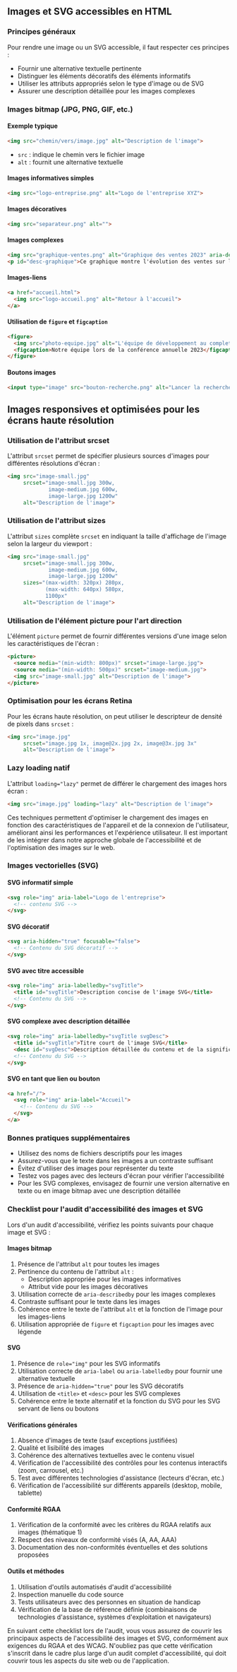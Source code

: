 ## Images et SVG accessibles en HTML

### Principes généraux

Pour rendre une image ou un SVG accessible, il faut respecter ces principes :

- Fournir une alternative textuelle pertinente
- Distinguer les éléments décoratifs des éléments informatifs
- Utiliser les attributs appropriés selon le type d'image ou de SVG
- Assurer une description détaillée pour les images complexes

### Images bitmap (JPG, PNG, GIF, etc.)

#### Exemple typique

```html
<img src="chemin/vers/image.jpg" alt="Description de l'image">
```

- `src` : indique le chemin vers le fichier image
- `alt` : fournit une alternative textuelle

#### Images informatives simples

```html
<img src="logo-entreprise.png" alt="Logo de l'entreprise XYZ">
```

#### Images décoratives

```html
<img src="separateur.png" alt="">
```

#### Images complexes

```html
<img src="graphique-ventes.png" alt="Graphique des ventes 2023" aria-describedby="desc-graphique">
<p id="desc-graphique">Ce graphique montre l'évolution des ventes sur l'année 2023, avec un pic en juillet et une baisse en décembre.</p>
```

#### Images-liens

```html
<a href="accueil.html">
  <img src="logo-accueil.png" alt="Retour à l'accueil">
</a>
```

#### Utilisation de `figure` et `figcaption`

```html
<figure>
  <img src="photo-equipe.jpg" alt="L'équipe de développement au complet">
  <figcaption>Notre équipe lors de la conférence annuelle 2023</figcaption>
</figure>
```

#### Boutons images

```html
<input type="image" src="bouton-recherche.png" alt="Lancer la recherche">
```

## Images responsives et optimisées pour les écrans haute résolution

### Utilisation de l'attribut srcset

L'attribut `srcset` permet de spécifier plusieurs sources d'images pour différentes résolutions d'écran :

```html
<img src="image-small.jpg"
     srcset="image-small.jpg 300w,
             image-medium.jpg 600w,
             image-large.jpg 1200w"
     alt="Description de l'image">
```

### Utilisation de l'attribut sizes

L'attribut `sizes` complète `srcset` en indiquant la taille d'affichage de l'image selon la largeur du viewport :

```html
<img src="image-small.jpg"
     srcset="image-small.jpg 300w,
             image-medium.jpg 600w,
             image-large.jpg 1200w"
     sizes="(max-width: 320px) 280px,
            (max-width: 640px) 580px,
            1100px"
     alt="Description de l'image">
```

### Utilisation de l'élément picture pour l'art direction

L'élément `picture` permet de fournir différentes versions d'une image selon les caractéristiques de l'écran :

```html
<picture>
  <source media="(min-width: 800px)" srcset="image-large.jpg">
  <source media="(min-width: 500px)" srcset="image-medium.jpg">
  <img src="image-small.jpg" alt="Description de l'image">
</picture>
```

### Optimisation pour les écrans Retina

Pour les écrans haute résolution, on peut utiliser le descripteur de densité de pixels dans `srcset` :

```html
<img src="image.jpg"
     srcset="image.jpg 1x, image@2x.jpg 2x, image@3x.jpg 3x"
     alt="Description de l'image">
```

### Lazy loading natif

L'attribut `loading="lazy"` permet de différer le chargement des images hors écran :

```html
<img src="image.jpg" loading="lazy" alt="Description de l'image">
```

Ces techniques permettent d'optimiser le chargement des images en fonction des caractéristiques de l'appareil et de la connexion de l'utilisateur, améliorant ainsi les performances et l'expérience utilisateur. Il est important de les intégrer dans notre approche globale de l'accessibilité et de l'optimisation des images sur le web.

### Images vectorielles (SVG)

#### SVG informatif simple

```html
<svg role="img" aria-label="Logo de l'entreprise">
  <!-- contenu SVG -->
</svg>
```

#### SVG décoratif

```html
<svg aria-hidden="true" focusable="false">
  <!-- Contenu du SVG décoratif -->
</svg>
```

#### SVG avec titre accessible

```html
<svg role="img" aria-labelledby="svgTitle">
  <title id="svgTitle">Description concise de l'image SVG</title>
  <!-- Contenu du SVG -->
</svg>
```

#### SVG complexe avec description détaillée

```html
<svg role="img" aria-labelledby="svgTitle svgDesc">
  <title id="svgTitle">Titre court de l'image SVG</title>
  <desc id="svgDesc">Description détaillée du contenu et de la signification de l'image SVG.</desc>
  <!-- Contenu du SVG -->
</svg>
```

#### SVG en tant que lien ou bouton

```html
<a href="/">
  <svg role="img" aria-label="Accueil">
    <!-- Contenu du SVG -->
  </svg>
</a>
```

### Bonnes pratiques supplémentaires

- Utilisez des noms de fichiers descriptifs pour les images
- Assurez-vous que le texte dans les images a un contraste suffisant
- Évitez d'utiliser des images pour représenter du texte
- Testez vos pages avec des lecteurs d'écran pour vérifier l'accessibilité
- Pour les SVG complexes, envisagez de fournir une version alternative en texte ou en image bitmap avec une description détaillée

### Checklist pour l'audit d'accessibilité des images et SVG

Lors d'un audit d'accessibilité, vérifiez les points suivants pour chaque image et SVG :

#### Images bitmap

1. Présence de l'attribut `alt` pour toutes les images
2. Pertinence du contenu de l'attribut `alt` :
   - Description appropriée pour les images informatives
   - Attribut vide pour les images décoratives
3. Utilisation correcte de `aria-describedby` pour les images complexes
4. Contraste suffisant pour le texte dans les images
5. Cohérence entre le texte de l'attribut `alt` et la fonction de l'image pour les images-liens
6. Utilisation appropriée de `figure` et `figcaption` pour les images avec légende

#### SVG

1. Présence de `role="img"` pour les SVG informatifs
2. Utilisation correcte de `aria-label` ou `aria-labelledby` pour fournir une alternative textuelle
3. Présence de `aria-hidden="true"` pour les SVG décoratifs
4. Utilisation de `<title>` et `<desc>` pour les SVG complexes
5. Cohérence entre le texte alternatif et la fonction du SVG pour les SVG servant de liens ou boutons

#### Vérifications générales

1. Absence d'images de texte (sauf exceptions justifiées)
2. Qualité et lisibilité des images
3. Cohérence des alternatives textuelles avec le contenu visuel
4. Vérification de l'accessibilité des contrôles pour les contenus interactifs (zoom, carrousel, etc.)
5. Test avec différentes technologies d'assistance (lecteurs d'écran, etc.)
6. Vérification de l'accessibilité sur différents appareils (desktop, mobile, tablette)

#### Conformité RGAA

1. Vérification de la conformité avec les critères du RGAA relatifs aux images (thématique 1)
2. Respect des niveaux de conformité visés (A, AA, AAA)
3. Documentation des non-conformités éventuelles et des solutions proposées

#### Outils et méthodes

1. Utilisation d'outils automatisés d'audit d'accessibilité
2. Inspection manuelle du code source
3. Tests utilisateurs avec des personnes en situation de handicap
4. Vérification de la base de référence définie (combinaisons de technologies d'assistance, systèmes d'exploitation et navigateurs)

En suivant cette checklist lors de l'audit, vous vous assurez de couvrir les principaux aspects de l'accessibilité des images et SVG, conformément aux exigences du RGAA et des WCAG. N'oubliez pas que cette vérification s'inscrit dans le cadre plus large d'un audit complet d'accessibilité, qui doit couvrir tous les aspects du site web ou de l'application.
